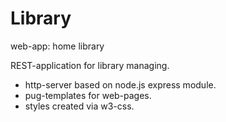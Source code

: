 # Library
web-app: home library

REST-application for library managing.

* http-server based on node.js express module.
* pug-templates for web-pages.
* styles created via w3-css.
